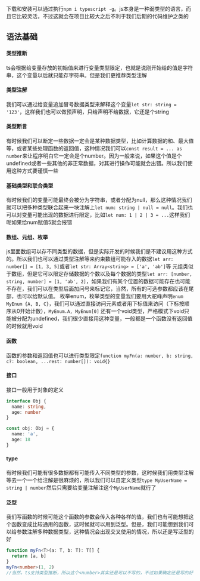 下载和安装可以通过执行`npm i typescript -g`。js本身是一种弱类型的语言，而且它比较灵活，不过这就会在项目比较大之后不利于我们后期的代码维护之类的
## 语法基础
#### 类型推断
ts会根据给变量存放的初始值来进行变量类型限定，也就是说刚开始给的值是字符串，这个变量以后就只能存字符串。但是我们更推荐类型注解
#### 类型注解
我们可以通过给变量追加冒号数据类型来解释这个变量`let str: string = '123'`，这样我们也可以做预声明，只给声明不给数据，它还是个string
#### 类型断言
有时候我们可以断定一些数据一定会是某种数据类型，比如计算数据的和、最大值等，或者某些处理函数的返回值，这种情况我们可以`const result = ... as number`来让程序明白它一定会是个number。因为一般来说，如果这个值是个undefined或者一些其他的非正常数据，对其进行操作可能就会出错。所以我们使用这种方式要谨慎一些
#### 基础类型和联合类型
有时候我们的变量可能最终会被分为字符串，或者分配为null，那么这种情况我们就可以把多种类型联合起来一块注解上`let num: string | null = null`。我们也可以对变量可能出现的数据进行限定，比如`let num: 1 | 2 | 3 = ...`这样我们呢如果给num赋值5就会报错
#### 数组、元组、枚举
js里面数组可以存不同类型的数据，但是实际开发的时候我们是不建议用这种方式的。所以我们也可以通过类型注解等来约束数组可能存入的数据`let arr: number[] = [1, 3, 5]`或者`let str: Array<string> = ['a', 'ab']`等
元组类似于数组，但是它可以限定存储数据的个数以及每个数据的类型`let arr: [number, string, number] = [1, 'ab', 2]`，如果我们有某个位置的数据可能存在也可能不存在，我们可以在类型后面加问号来标记它，当然，所有的可选参数都应该在尾部，也可以给默认值。
枚举enum，枚举类型的变量我们要用大驼峰声明`enum MyEnum {A, B, C}`，我们可以通过直接访问元素或者用下标值来访问（下标按顺序从0开始计数），`MyEnum.A, MyEnum[0]`
还有一个void类型，严格模式下void只能被分配为undefined，我们很少直接用这种变量，一般都是一个函数没有返回值的时候就用void
#### 函数
函数的参数和返回值也可以进行类型限定`function myFn(a: number, b: string, c?: boolean, ...rest: number[]): void{}`
#### 接口
接口一般用于对象的定义
```typescript
interface Obj {
  name: string,
  age: number
}

const obj: Obj = {
  name: 'a',
  age: 18
}
```
#### type
有时候我们可能有很多数据都有可能传入不同类型的参数，这时候我们用类型注解等去一个一个给注解是很麻烦的，所以我们可以自定义类型`type MyUserName = string | number`然后只需要给变量注解注这个`MyUserName`就行了
#### 泛型
我们写函数的时候可能这个函数的参数会传入各种各样的值，我们也有可能想把这个函数变成比较通用的函数，这时候就可以用到泛型。但是，我们可能想到我们可以给参数注解多种数据类型，这种情况会出现交叉使用的情况，所以还是写泛型的好
```typescript
function myFn<T>(a: T, b: T): T[] {
  return [a, b]
}
myFn<number>(1, 2)
//当然，ts支持类型推断，所以这个<number>其实还是可以不写的，不过如果确定还是写的好
```
